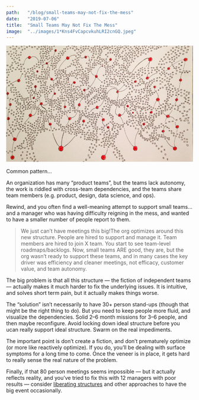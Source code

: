 ```yaml
---
path:	"/blog/small-teams-may-not-fix-the-mess"
date:	"2019-07-06"
title:	"Small Teams May Not Fix The Mess"
image:	"../images/1*Kns4FvCapcvkuhLRI2cnGQ.jpeg"
---
```


![](../images/1*Kns4FvCapcvkuhLRI2cnGQ.jpeg)

Common pattern…

An organization has many “product teams”, but the teams lack autonomy, the work is riddled with cross-team dependencies, and the teams share team members (e.g. product, design, data science, and ops).

Rewind, and you often find a well-meaning attempt to support small teams…and a manager who was having difficulty reigning in the mess, and wanted to have a smaller number of people report to them.


> We just can’t have meetings this big!The org optimizes around this new structure. People are hired to support and manage it. Team members are hired to join X team. You start to see team-level roadmaps/backlogs. Now, small teams ARE good, they are, but the org wasn’t ready to support these teams, and in many cases the key driver was efficiency and cleaner meetings, not efficacy, customer value, and team autonomy.

The big problem is that all this structure — the fiction of independent teams — actually makes it much harder to fix the underlying issues. It is intuitive, and solves short term pain, but it actually makes things worse.

The “solution” isn’t necessarily to have 30+ person stand-ups (though that might be the right thing to do). But you need to keep people more fluid, and visualize the dependencies. Solid 2–6 month missions for 3–6 people, and then maybe reconfigure. Avoid locking down ideal structure before you ucan really support ideal structure. Swarm on the real impediments.

The important point is don’t create a fiction, and don’t prematurely optimize (or more like reactively optimize). If you do, you’ll be dealing with surface symptoms for a long time to come. Once the veneer is in place, it gets hard to really sense the real nature of the problem.

Finally, if that 80 person meetings seems impossible — but it actually reflects reality, and you’ve tried to fix this with 12 managers with poor results — consider [liberating structures](http://www.liberatingstructures.com/) and other approaches to have the big event occasionally.

